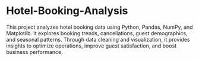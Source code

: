 # Hotel-Booking-Analysis
This project analyzes hotel booking data using Python, Pandas, NumPy, and Matplotlib. It explores booking trends, cancellations, guest demographics, and seasonal patterns. Through data cleaning and visualization, it provides insights to optimize operations, improve guest satisfaction, and boost business performance.
